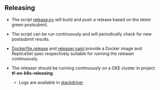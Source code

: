 ## Releasing

* The script [release.py](https://github.com/tensorflow/k8s/blob/master/py/release.py) will build and push a release
  based on the latest green postsubmit.

* The script can be run continuously and will periodically check for new
  postsubmit results.

* [Dockerfile.release](Dockerfile.release) and [releaser.yaml](releaser.yaml)
  provide a Docker image and ReplicaSet spec respectively suitable for running
  the releaser continuously.

* The releaser should be running continuously on a GKE cluster in project
  **tf-on-k8s-releasing**.
    * Logs are available in [stackdriver](https://console.cloud.google.com/logs/viewer?project=tf-on-k8s-releasing&minLogLevel=0&expandAll=false&timestamp=2017-10-30T16:52:47.000000000Z&dateRangeStart=2017-10-30T15:54:39.682Z&interval=PT2H&resource=container%2Fcluster_name%2Freleasing%2Fnamespace_id%2Fdefault)
